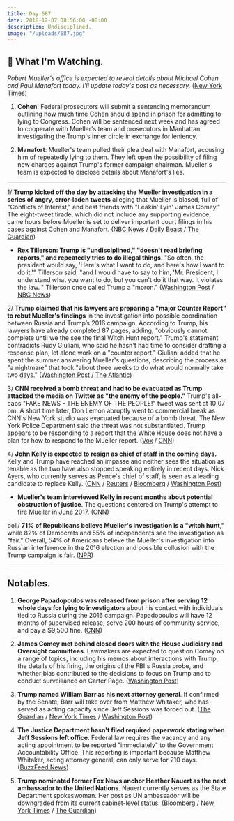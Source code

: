 ```yaml
---
title: Day 687
date: 2018-12-07 08:56:00 -08:00
description: Undisciplined.
image: "/uploads/687.jpg"
---
```


## 👀 What I'm Watching.

*Robert Mueller's office is expected to reveal details about Michael Cohen and Paul Manafort today. I'll update today's post as necessary.* ([New York Times](https://www.nytimes.com/2018/12/07/us/politics/manafort-special-counsel-lies.html)) 

1. **Cohen**: Federal prosecutors will submit a sentencing memorandum outlining how much time Cohen should spend in prison for admitting to lying to Congress. Cohen will be sentenced next week and has agreed to cooperate with Mueller's team and prosecutors in Manhattan investigating the Trump's inner circle in exchange for leniency. 

2. **Manafort**: Mueller's team pulled their plea deal with Manafort, accusing him of repeatedly lying to them. They left open the possibility of filing new charges against Trump's former campaign chairman. Mueller's team is expected to disclose details about Manafort's lies.

---

1/ **Trump kicked off the day by attacking the Mueller investigation in a series of angry, error-laden tweets** alleging that Mueller is biased, full of "Conflicts of Interest," and best friends with "Leakin' Lyin' James Comey." The eight-tweet tirade, which did not include any supporting evidence, came hours before Mueller is set to deliver important court filings in his cases against Cohen and Manafort. ([NBC News](https://www.nbcnews.com/politics/white-house/trump-goes-tweetstorm-new-mueller-reports-n945151) / [Daily Beast](https://www.thedailybeast.com/trump-attacks-mueller-team-conflicts-of-interest-as-manafort-cohen-filings-loom) / [The Guardian](https://www.theguardian.com/us-news/2018/dec/07/mueller-filings-light-trump-russia-collusion-manafort-cohen))

* **Rex Tillerson: Trump is "undisciplined," "doesn't read briefing reports," and repeatedly tries to do illegal things**. "So often, the president would say, 'Here's what I want to do, and here's how I want to do it,'" Tillerson said, "and I would have to say to him, 'Mr. President, I understand what you want to do, but you can't do it that way. It violates the law.'" Tillerson once called Trump a "moron." ([Washington Post](https://www.washingtonpost.com/politics/2018/12/07/rex-tillerson-trump-undisciplined-doesnt-like-read-tries-do-illegal-things/) / [NBC News](https://www.nbcnews.com/politics/politics-news/tillerson-says-he-often-had-tell-trump-his-directive-violates-n945176))

2/ **Trump claimed that his lawyers are preparing a "major Counter Report" to rebut Mueller's findings** in the investigation into possible coordination between Russia and Trump’s 2016 campaign. According to Trump, his lawyers have already completed 87 pages, adding, "obviously cannot complete until we the see the final Witch Hunt report." Trump's statement contradicts Rudy Giuliani, who said he hasn't had time to consider drafting a response plan, let alone work on a "counter report." Giuliani added that he spent the summer answering Mueller's questions, describing the process as "a nightmare" that took "about three weeks to do what would normally take two days." ([Washington Post](https://www.washingtonpost.com/politics/trump-unleashes-fresh-tirade-against-mueller-ahead-of-key-court-filings-expected-friday/2018/12/07/4ba2d57c-fa12-11e8-863c-9e2f864d47e7_story.html) / [The Atlantic](https://www.theatlantic.com/politics/archive/2018/12/trump-white-house-has-no-plan-counter-mueller-report/577417/))

3/ **CNN received a bomb threat and had to be evacuated as Trump attacked the media on Twitter as "the enemy of the people."** Trump's all-caps "FAKE NEWS - THE ENEMY OF THE PEOPLE!" tweet was sent at 10:07 pm. A short time later, Don Lemon abruptly went to commercial break as CNN's New York studio was evacuated because of a bomb threat. The New York Police Department said the threat was not substantiated. Trump appears to be responding to a [report](https://www.theatlantic.com/politics/archive/2018/12/trump-white-house-has-no-plan-counter-mueller-report/577417/) that the White House does not have a plan for how to respond to the Mueller report. ([Vox](https://www.vox.com/2018/12/7/18130370/cnn-bomb-threat-trump-tweets-fake-news) / [CNN](https://www.cnn.com/2018/12/06/us/cnn-new-york-bomb-threat-evacuation/index.html))

4/ **John Kelly is expected to resign as chief of staff in the coming days.** Kelly and Trump have reached an impasse and neither sees the situation as tenable as the two have also stopped speaking entirely in recent days. Nick Ayers, who currently serves as Pence's chief of staff, is seen as a leading candidate to replace Kelly. ([CNN](https://www.cnn.com/2018/12/07/politics/john-kelly-chief-of-staff-donald-trump/index.html) / [Reuters](https://www.reuters.com/article/us-usa-trump-kelly-idUSKBN1O61DV) / [Bloomberg](https://www.bloomberg.com/news/articles/2018-12-07/john-kelly-s-white-house-exit-seen-as-certain-ayers-may-get-job) / [Washington Post](https://www.washingtonpost.com/politics/trump-announces-changes-to-his-cabinet-white-house-chief-of-staff-may-be-gone-soon/2018/12/07/fc64830a-fa1d-11e8-863c-9e2f864d47e7_story.html))

* **Mueller's team interviewed Kelly in recent months about potential obstruction of justice**. The questions centered on Trump's attempt to fire Mueller in June 2017. ([CNN](https://www.cnn.com/2018/12/07/politics/robert-mueller-john-kelly-obstruction-investigation/index.html))

poll/ **71% of Republicans believe Mueller's investigation is a "witch hunt,"** while 82% of Democrats and 55% of independents see the investigation as "fair." Overall, 54% of Americans believe the Mueller's investigation into Russian interference in the 2016 election and possible collusion with the Trump campaign is fair. ([NPR](https://www.npr.org/2018/12/07/674315848/poll-republicans-are-only-group-that-mostly-sees-mueller-probe-as-a-witch-hunt))

---

## Notables.

1. **George Papadopoulos was released from prison after serving 12 whole days for lying to investigators** about his contact with individuals tied to Russia during the 2016 campaign. Papadopoulos will have 12 months of supervised release, serve 200 hours of community service, and pay a $9,500 fine. ([CNN](https://www.cnn.com/2018/12/07/politics/george-papadopoulos-prison/index.html))

2. **James Comey met behind closed doors with the House Judiciary and Oversight committees**. Lawmakers are expected to question Comey on a range of topics, including his memos about interactions with Trump, the details of his firing, the origins of the FBI's Russia probe, and whether bias contributed to the decisions to focus on Trump and to conduct surveillance on Carter Page. ([Washington Post](https://www.washingtonpost.com/powerpost/former-fbi-director-comey-to-testify-in-house-gop-probe/2018/12/06/8c1049f6-f9b2-11e8-8d64-4e79db33382f_story.html))

3. **Trump named William Barr as his next attorney general**. If confirmed by the Senate, Barr will take over from Matthew Whitaker, who has served as acting capacity since Jeff Sessions was forced out. ([The Guardian](https://www.theguardian.com/us-news/2018/dec/07/donald-trump-nominates-william-barr-attorney-general) / [New York Times](https://www.nytimes.com/2018/12/07/us/politics/trump-barr-kelly.html) / [Washington Post](https://www.washingtonpost.com/world/national-security/trump-confirms-he-will-pick-william-barr-as-his-next-attorney-general/2018/12/07/6e8d28ba-fa2d-11e8-863c-9e2f864d47e7_story.html))

4. **The Justice Department hasn't filed required paperwork stating when Jeff Sessions left office**. Federal law requires the vacancy and any acting appointment to be reported "immediately" to the Government Accountability Office. This reporting is important because Matthew Whitaker, acting attorney general, can only serve for 210 days. ([BuzzFeed News](https://www.buzzfeednews.com/article/chrisgeidner/justice-department-sessions-whitaker-gao))

5. **Trump nominated former Fox News anchor Heather Nauert as the next ambassador to the United Nations**. Nauert currently serves as the State Department spokeswoman. Her post as UN ambassador will be downgraded from its current cabinet-level status. ([Bloomberg](https://www.bloomberg.com/news/articles/2018-12-07/trump-says-heather-nauert-will-replace-haley-as-un-ambassador) / [New York Times](https://www.nytimes.com/2018/12/06/us/politics/heather-nauert-united-nations.html) / [The Guardian](https://www.theguardian.com/us-news/2018/dec/06/heather-nauert-un-ambassador-pick-trump))